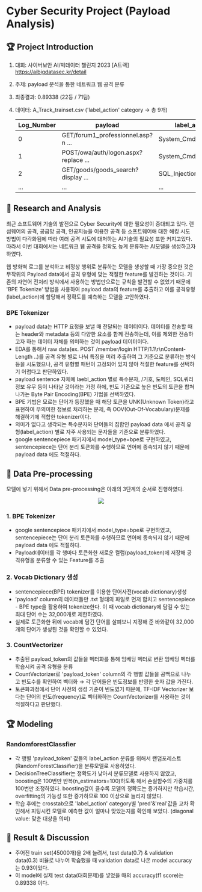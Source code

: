 # Cyber Security Project (Payload Analysis)


## 🏆 Project Introduction
 1. 대회: 사이버보안 AI/빅데이터 챌린지 2023 [A트랙] <https://aibigdatasec.kr/detail>
 2. 주제: payload 분석을 통한 네트워크 웹 공격 분류
 3. 최종결과: 0.89338 (22등 / 71팀)
 4. 데이터: A_Track_trainset.csv ('label_action' category → 총 9개)

    
    |Log_Number|payload|label_action|
    |------|---|---|
    |0|GET/forum1_professionnel.asp?n ...|System_Cmd_Execution|
    |1|POST/owa/auth/logon.aspx?replace ...|System_Cmd_Execution|
    |2|GET/goods/goods_search?display ...|SQL_Injection|
    |...|...|...|



## 📖 Research and Analysis

최근 소프트웨어 기술의 발전으로 Cyber Security에 대한 필요성이 증대되고 있다. 랜섬웨어의 공격, 공급망 공격, 인공지능을 이용한 공격 등 소프트웨어애 대한 해킹 시도 방법이 다각화됨에 따라 여러 공격 시도에 대처하는 AI기술의 필요성 또한 커지고있다. 따라서 이번 대회에서는 네트워크 웹 공격을 정확도 높게 분류하는 AI모델을 생성하고자 하였다.


웹 방화벽 로그를 분석하고 비정상 행위로 분류하는 모델을 생성할 때 가장 중요한 것은 무작위의 Payload data에서 공격 유형에 맞는 적절한 feature를 발견하는 것이다. 기존의 자연어 전처리 방식에서 사용하는 방법만으로는 규칙을 발견할 수 없었기 때문에 'BPE Tokenize' 방법을 사용하여 payload data의 feature를 추출하고 이를 공격유형(label_action)에 할당해서 정확도를 예측하는 모델을 고안하였다.


### BPE Tokenizer
  - payload data는 HTTP 요청을 보낼 때 전달되는 데이터이다. 데이터를 전송할 때는 header와 metadata 등의 다양한 요소를 함께 전송하는데, 이를 제외한 전송하고자 하는 데이터 자체를 의미하는 것이 payload 데이터이다.
  - EDA를 통해서 raw data(ex. POST /member/login HTTP/1.1\r\nContent-Length ..)를 공격 유형 별로 나눠 특징을 미리 추출하여 그 기준으로 분류하는 방식 등을 시도했으나, 공격 유형별 패턴이 고정되어 있지 않아 적절한 feature를 선택하기 어렵다고 판단하였다.
  - payload sentence 자체에 laebl_action 별로 특수문자, /기호, 도메인, SQL쿼리 정보 유무 등이 나타날 것이라는 가정 하에, 빈도 기준으로 높은 빈도의 토큰을 합쳐나가는 Byte Pair Encoding(BPE) 기법을 선택하였다.
  - BPE 기법은 모르는 단어가 등장했을 때 해당 토큰을 UNK(Unknown Token)라고 표현하여 무의미한 정보로 처리하는 문제, 즉 OOV(Out-Of-Vocabulary)문제를 해결하기에 적합한 tokenizer이다.
  - 의미가 없다고 생각되는 특수문자와 단어들의 집합인 payload data 에서 공격 유형(label_action) 별로 자주 사용되는 문자들을 기준으로 분류하였다.
  - google sentencepiece 패키지에서 model_type=bpe로 구현하였고, sentencepiece는 단어 분리 토큰화를 수행하므로 언어에 종속되지 않기 때문에 payload data 에도 적절하다. 



## 📝 Data Pre-processing

모델에 넣기 위해서 Data pre-processing은 아래의 3단계의 순서로 진행하였다.

<p align="center">
  <img src="https://github.com/juooo1117/Graduation_FaceDetection/assets/95035134/926d862b-696c-4616-b8bc-a3a21ed09d91">
</p>


###  1. BPE Tokenizer
   - google sentencepiece 패키지에서 model_type=bpe로 구현하였고, sentencepiece는 단어 분리 토큰화를 수행하므로 언어에 종속되지 않기 때문에 payload data 에도 적절하다. 
   - Payload데이터를 각 행마다 토큰화한 새로운 컬럼(payload_token)에 저장해 공격유형을 분류할 수 있는 Feature를 추출

###  2. Vocab Dictionary 생성
   - sentencepiece(BPE) tokenizer를 이용한 단어사전(vocab dictionary)생성
   - 'payload' column의 데이터들만 .txt 형태의 파일로 먼저 합치고 sentencepiece - BPE type을 활용하여 tokenize한다. 이 때 vocab dictionary에 담길 수 있는 최대 단어 수는 32,000개로 제한하였다.
   - 실제로 토큰화한 뒤에 vocab에 담긴 단어를 살펴보니 지정해 준 바와같이 32,000개의 단어가 생성된 것을 확인할 수 있었다.

###  3. CountVectorizer
   - 추출된 payload_token의 값들을 벡터화를 통해 임베딩 벡터로 변환 임베딩 벡터를 학습시켜 공격 유형을 분류
   - CountVectorizer로 'payload_token' column의 각 행별 값들을 공백으로 나누고 빈도수를 확인하여 벡터화 → 각 단어들은 빈도정보를 반영한 숫자 값을 가진다.
   - 토큰화과정에서 단어 사전의 생성 기준이 빈도였기 때문에, TF-IDF Vectorizer 보다는 단어의 빈도(frequency)로 벡터화하는 CountVectorizer를 사용하는 것이 적절하다고 판단했다. 



## 🏆 Modeling

### RandomforestClassfier
   - 각 행별 'payload_token' 값들의 label_action 분류를 위해서 랜덤포레스트(RandomForestClassifier)을 분류모델로 사용하였다.
   - DecisionTreeClassifier는 정확도가 낮아서 분류모델로 사용하지 않았고, boosting은 100번만 반복(n_estimators=100)하도록 해서 손실함수의 가중치를 100번만 조정하였다. boosting값이 클수록 모델의 정확도는 증가하지만 학습시간, overfitting의 가능성 또한 증가하므로 100 이상으로 늘리지 않았다.
   - 학습 후에는 crosstab으로 'label_action' category별 'pred'&'real'값을 교차 확인해서 피팅시킨 모델로 예측한 값이 얼마나 맞았는지를 확인해 보았다. (diagonal value: 맞춘 대상을 의미)



## 📜 Result & Discussion
   - 주어진 train set(45000개)을 2배 늘려서, test data(0.7) & validation data(0.3) 비율로 나누어 학습했을 때 validation data로 나온 model accuracy는 0.93이었다.
   - 이 model에 실제 test data(대회문제)를 넣었을 때의 accuracy(f1 score)는 0.89338 이다.

